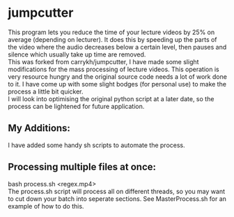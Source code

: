# jumpcutter
This program lets you reduce the time of your lecture videos by 25% on average (depending on lecturer). It does this by speeding up the parts of the video where the audio decreases below a certain level, then pauses and silence which usually take up time are removed.\
This was forked from carrykh/jumpcutter, I have made some slight modifications for the mass processing of lecture videos. This operation is very resource hungry and the original source code needs a lot of work done to it. I have come up with some slight bodges (for personal use) to make the process a little bit quicker.\
I will look into optimising the original python script at a later date, so the process can be lightened for future application.

## My Additions:
I have added some handy sh scripts to automate the process.

## Processing multiple files at once:
   bash process.sh <regex.mp4>\
The process.sh script will process all on different threads, so you may want to cut down your batch into seperate sections. See MasterProcess.sh for an example of how to do this.
